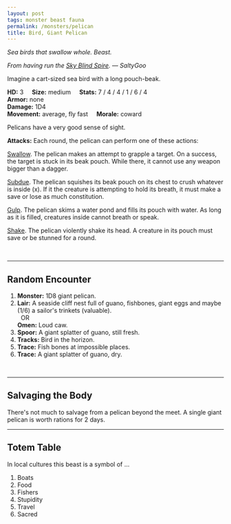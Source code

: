 ```yaml
---
layout: post
tags: monster beast fauna
permalink: /monsters/pelican
title: Bird, Giant Pelican
---
```


*Sea birds that swallow whole. Beast.*

<span class="alchemy"> *From having run the [Sky Blind Spire](http://blog.trilemma.com/2016/04/the-sky-blind-spire.html). — SaltyGoo* </span>

Imagine a cart-sized sea bird with a long pouch-beak.

**HD:** 3  &nbsp; &nbsp;  **Size:** medium &nbsp; &nbsp; **Stats:** 7 / 4 / 4 / 1 / 6 / 4 <br>
**Armor:** none <br>
**Damage:** 1D4 <br>
**Movement:** average, fly fast &nbsp; &nbsp; **Morale:** coward <br>

Pelicans have a very good sense of sight.

**Attacks:** Each round, the pelican can perform one of these actions:

<ins>Swallow</ins>. The pelican makes an attempt to grapple a target. On a success, the target is stuck in its beak pouch. While there, it cannot use any weapon bigger than a dagger. 

<ins>Subdue</ins>. The pelican squishes its beak pouch on its chest to crush whatever is inside (x). If it the creature is attempting to hold its breath, it must make a save or lose as much constitution.

<ins>Gulp</ins>. The pelican skims a water pond and fills its pouch with water. As long as it is filled, creatures inside cannot breath or speak.

<ins>Shake</ins>. The pelican violently shake its head. A creature in its pouch must save or be stunned for a round.

<br>

---

## Random Encounter

1. **Monster:** 1D8 giant pelican.
1. **Lair:** A seaside cliff nest full of guano, fishbones, giant eggs and maybe (1/6) a sailor's trinkets (valuable). <br>	&nbsp; OR <br>	**Omen:** Loud caw.
1. **Spoor:** A giant splatter of guano, still fresh.
1. **Tracks:** Bird in the horizon.
1. **Trace:** Fish bones at impossible places. 
1. **Trace:** A giant splatter of guano, dry.

<br>

---

## Salvaging the Body

There's not much to salvage from a pelican beyond the meet. A single giant pelican is worth rations for 2 days.

---

## Totem Table

In local cultures this beast is a symbol of ...

1. Boats
1. Food
1. Fishers
1. Stupidity
1. Travel
1. Sacred 

